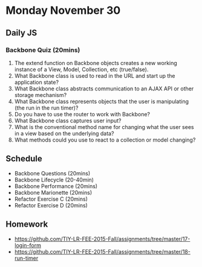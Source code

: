 # Monday November 30


## Daily JS

### Backbone Quiz (20mins)

1. The extend function on Backbone objects creates a new working instance of a View, Model, Collection, etc (true/false).
2. What Backbone class is used to read in the URL and start up the application state?
3. What Backbone class abstracts communication to an AJAX API or other storage mechanism?
4. What Backbone class represents objects that the user is manipulating (the run in the run timer)?
5. Do you have to use the router to work with Backbone?
6. What Backbone class captures user input?
7. What is the conventional method name for changing what the user sees in a view based on the underlying data?
8. What methods could you use to react to a collection or model changing?

## Schedule

* Backbone Questions (20mins)
* Backbone Lifecycle (20-40min)
* Backbone Performance (20mins)
* Backbone Marionette (20mins)
* Refactor Exercise C (20mins)
* Refactor Exercise D (20mins)

## Homework

* https://github.com/TIY-LR-FEE-2015-Fall/assignments/tree/master/17-login-form
* https://github.com/TIY-LR-FEE-2015-Fall/assignments/tree/master/18-run-timer
